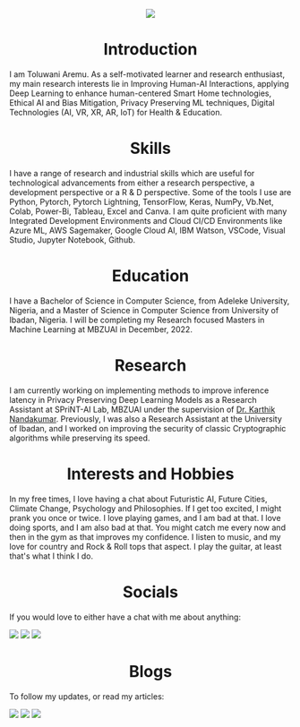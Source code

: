 <p align="center">
  <img src="https://user-images.githubusercontent.com/45424924/178570815-184ae271-dc05-4c06-ba6a-3a71c41d6b1b.png">
</p>

<h1 align="center">Introduction</h1>
I am Toluwani Aremu. As a self-motivated learner and research enthusiast, my main research interests lie in Improving Human-AI Interactions, applying Deep Learning to enhance human-centered Smart Home technologies, Ethical AI and Bias Mitigation, Privacy Preserving ML techniques, Digital Technologies (AI, VR, XR, AR, IoT) for Health & Education. 

<h1 align="center">Skills</h1>
I have a range of research and industrial skills which are useful for technological advancements from either a research perspective, a development perspective or a R & D perspective. Some of the tools I use are Python, Pytorch, Pytorch Lightning, TensorFlow, Keras, NumPy, Vb.Net, Colab, Power-Bi, Tableau, Excel and Canva. I am quite proficient with many Integrated Development Environments and Cloud CI/CD Environments like Azure ML, AWS Sagemaker, Google Cloud AI, IBM Watson, VSCode, Visual Studio, Jupyter Notebook, Github.

<h1 align="center">Education</h1>
I have a Bachelor of Science in Computer Science, from Adeleke University, Nigeria, and a Master of Science in Computer Science from University of Ibadan, Nigeria. I will be completing my Research focused Masters in Machine Learning at MBZUAI in December, 2022.

<h1 align="center">Research</h1>
I am currently working on implementing methods to improve inference latency in Privacy Preserving Deep Learning Models as a Research Assistant at SPriNT-AI Lab, MBZUAI under the supervision of <a href="https://scholar.google.com/citations?hl=en&user=2qx0RnEAAAAJ&view_op=list_works&sortby=pubdate">Dr. Karthik Nandakumar</a>. Previously, I was also a Research Assistant at the University of Ibadan, and I worked on improving the security of classic Cryptographic algorithms while preserving its speed.

<h1 align="center">Interests and Hobbies</h1>
In my free times, I love having a chat about Futuristic AI, Future Cities, Climate Change, Psychology and Philosophies. If I get too excited, I might prank you once or twice. I love playing games, and I am bad at that. I love doing sports, and I am also bad at that. You might catch me every now and then in the gym as that improves my confidence. I listen to music, and my love for country and Rock & Roll tops that aspect. I play the guitar, at least that's what I think I do.

<h1 align="center">Socials</h1>
If you would love to either have a chat with me about anything:

[<img src="https://img.shields.io/badge/Microsoft_Outlook-0078D4?style=for-the-badge&logo=microsoft-outlook&logoColor=white" />](mailto:toluwani.aremu@mbzuai.ac.ae)
[<img src="https://img.shields.io/badge/Gmail-D14836?style=for-the-badge&logo=gmail&logoColor=white" />](mailto:tioluwaniaremu@gmail.com)
[<img src="https://img.shields.io/badge/linkedin-%230077B5.svg?&style=for-the-badge&logo=linkedin&logoColor=white" />](https://www.linkedin.com/in/toluwani-aremu-15025510b/)

<h1 align="center">Blogs</h1>
To follow my updates, or read my articles:

[<img src="https://img.shields.io/badge/medium-%2312100E.svg?&style=for-the-badge&logo=medium&logoColor=white" />](https://medium.com/@tioluwaniaremu)
[<img src="https://img.shields.io/badge/WordPress-%23117AC9.svg?style=for-the-badge&logo=WordPress&logoColor=white" />](https://toluwaniaremu.wordpress.com/)
[<img src="https://img.shields.io/badge/linkedin-%230077B5.svg?&style=for-the-badge&logo=linkedin&logoColor=white" />](https://www.linkedin.com/in/toluwani-aremu-15025510b/)
